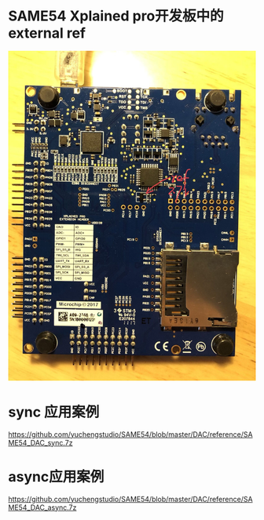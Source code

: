 # SAME54 Xplained pro开发板中的 external ref
![image](https://github.com/yuchengstudio/SAME54/blob/master/DAC/reference/DAC_userguider_001.jpg)

# sync 应用案例
https://github.com/yuchengstudio/SAME54/blob/master/DAC/reference/SAME54_DAC_sync.7z

# async应用案例
https://github.com/yuchengstudio/SAME54/blob/master/DAC/reference/SAME54_DAC_async.7z



